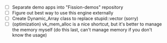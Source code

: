 - [ ] Separate demo apps into "Fission-demos" repository
- [ ] Figure out best way to use this engine externally
- [ ] Create Dynamic_Array class to replace stupid::vector (sorry)
- [ ] (optimization) vk_mem_alloc is a nice shortcut, but it's better to manage the memory myself (do this last, can't manage memory if you don't know the usage)